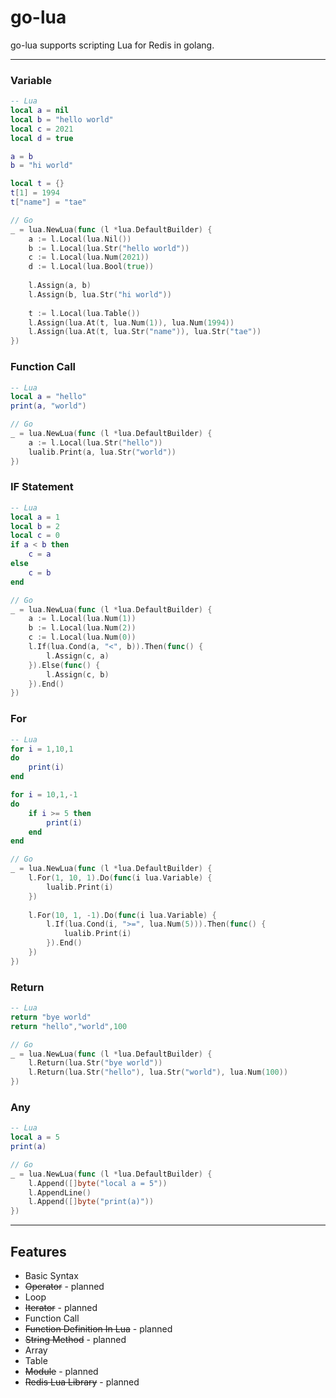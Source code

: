 # go-lua

go-lua supports scripting Lua for Redis in golang.

---

### Variable

```lua
-- Lua
local a = nil
local b = "hello world"
local c = 2021
local d = true

a = b
b = "hi world"

local t = {}
t[1] = 1994
t["name"] = "tae"
```

```go
// Go
_ = lua.NewLua(func (l *lua.DefaultBuilder) {
    a := l.Local(lua.Nil())
    b := l.Local(lua.Str("hello world"))
    c := l.Local(lua.Num(2021))
    d := l.Local(lua.Bool(true))
    
    l.Assign(a, b)
    l.Assign(b, lua.Str("hi world"))
    
    t := l.Local(lua.Table())
    l.Assign(lua.At(t, lua.Num(1)), lua.Num(1994))
    l.Assign(lua.At(t, lua.Str("name")), lua.Str("tae"))
})
```

### Function Call

```lua
-- Lua
local a = "hello"
print(a, "world")
```

```go
// Go
_ = lua.NewLua(func (l *lua.DefaultBuilder) {
    a := l.Local(lua.Str("hello"))
    lualib.Print(a, lua.Str("world"))
})
```

### IF Statement

```lua
-- Lua
local a = 1
local b = 2
local c = 0
if a < b then
    c = a
else
    c = b
end
```

```go
// Go
_ = lua.NewLua(func (l *lua.DefaultBuilder) {
    a := l.Local(lua.Num(1))
    b := l.Local(lua.Num(2))
    c := l.Local(lua.Num(0))
    l.If(lua.Cond(a, "<", b)).Then(func() {
    	l.Assign(c, a)
    }).Else(func() {
        l.Assign(c, b)	
    }).End()
})
```

### For
```lua
-- Lua
for i = 1,10,1
do
    print(i)
end

for i = 10,1,-1
do
    if i >= 5 then
        print(i)
    end
end
```

```go
// Go
_ = lua.NewLua(func (l *lua.DefaultBuilder) {
    l.For(1, 10, 1).Do(func(i lua.Variable) {
    	lualib.Print(i)
    })
    
    l.For(10, 1, -1).Do(func(i lua.Variable) {
    	l.If(lua.Cond(i, ">=", lua.Num(5))).Then(func() {
            lualib.Print(i)	
        }).End()
    })
})
```

### Return

```lua
-- Lua
return "bye world"
return "hello","world",100
```

```go
// Go
_ = lua.NewLua(func (l *lua.DefaultBuilder) {
    l.Return(lua.Str("bye world"))
    l.Return(lua.Str("hello"), lua.Str("world"), lua.Num(100))
})
```

### Any

```lua
-- Lua
local a = 5
print(a)
```

```go
// Go
_ = lua.NewLua(func (l *lua.DefaultBuilder) {
    l.Append([]byte("local a = 5"))
    l.AppendLine()
    l.Append([]byte("print(a)"))
})
```

---
## Features

- Basic Syntax
- ~~Operator~~ - planned
- Loop
- ~~Iterator~~ - planned
- Function Call
- ~~Function Definition In Lua~~ - planned
- ~~String Method~~ - planned
- Array
- Table
- ~~Module~~ - planned
- ~~Redis Lua Library~~ - planned